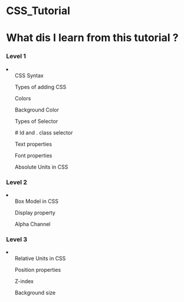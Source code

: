 # CSS_Tutorial
<h1>What dis I learn from this tutorial ?</h1>
<h3>Level 1</h3>
<li>
  <ul>CSS Syntax</ul>
  <ul>Types of adding CSS</ul>
  <ul>Colors</ul>
  <ul>Background Color</ul>
  <ul>Types of Selector</ul>
  <ul># Id and . class selector</ul>
  <ul>Text properties</ul>
  <ul>Font properties</ul>
  <ul>Absolute Units in CSS</ul>
</li>

<h3>Level 2</h3>
<li>
  <ul>Box Model in CSS</ul>
  <ul>Display property</ul>
  <ul>Alpha Channel</ul>
</li>

<h3>Level 3</h3>
<li>
  <ul>Relative Units in CSS</ul>
  <ul>Position properties</ul>
  <ul>Z-index</ul>
  <ul>Background size</ul>
</li>
